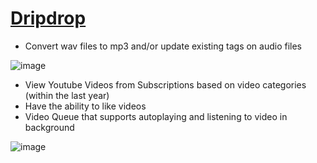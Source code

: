 # [Dripdrop](https://www.dripdrop.icu)

- Convert wav files to mp3 and/or update existing tags on audio files

![image](https://user-images.githubusercontent.com/20981009/214395762-facbf966-d9f2-4f50-97fa-c52ad18b93fe.png)

- View Youtube Videos from Subscriptions based on video categories (within the last year)
- Have the ability to like videos
- Video Queue that supports autoplaying and listening to video in background

![image](https://user-images.githubusercontent.com/20981009/214395874-53e476cf-8fca-4798-ad13-56b1b6be6c08.png)
